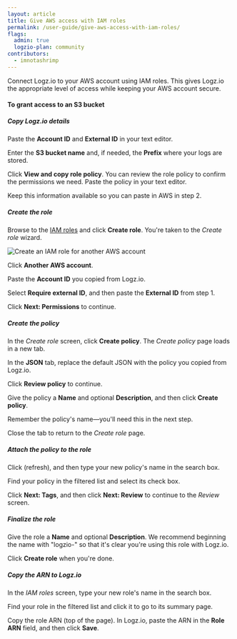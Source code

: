 ```yaml
---
layout: article
title: Give AWS access with IAM roles
permalink: /user-guide/give-aws-access-with-iam-roles/
flags:
  admin: true
  logzio-plan: community
contributors:
  - imnotashrimp
---
```


Connect Logz.io to your AWS account using IAM roles.
This gives Logz.io the appropriate level of access
while keeping your AWS account secure.

#### To grant access to an S3 bucket

<div class="tasklist">

##### Copy Logz.io details

Paste the **Account ID** and **External ID** in your text editor.

Enter the **S3 bucket name** and, if needed,
the **Prefix** where your logs are stored.

Click **View and copy role policy**.
You can review the role policy to confirm the permissions we need.
Paste the policy in your text editor.

Keep this information available so you can paste in AWS in step 2.

##### Create the role

Browse to the [IAM roles](https://console.aws.amazon.com/iam/home#/roles)
and click **Create role**.
You're taken to the _Create role_ wizard.

![Create an IAM role for another AWS account](https://dytvr9ot2sszz.cloudfront.net/logz-docs/aws/iam--create-role.png)

Click **Another AWS account**.

Paste the **Account ID** you copied from Logz.io.

Select **Require external ID**,
and then paste the **External ID** from step 1.

Click **Next: Permissions** to continue.

##### Create the policy

In the  _Create role_ screen, click **Create policy**.
The _Create policy_ page loads in a new tab.

In the **JSON** tab,
replace the default JSON with the policy you copied from Logz.io.

Click **Review policy** to continue.

Give the policy a **Name** and optional **Description**,
and then click **Create policy**.

Remember the policy's name—you'll need this in the next step.

Close the tab to return to the _Create role_ page.

##### Attach the policy to the role

Click <i class="fas fa-sync-alt"></i> (refresh),
and then type your new policy's name in the search box.

Find your policy in the filtered list and select its check box.

Click **Next: Tags**,
and then click **Next: Review** to continue to the _Review_ screen.

##### Finalize the role

Give the role a **Name** and optional **Description**.
We recommend beginning the name with "logzio-"
so that it's clear you're using this role with Logz.io.

Click **Create role** when you're done.

##### Copy the ARN to Logz.io

In the _IAM roles_ screen, type your new role's name in the search box.

Find your role in the filtered list and click it to go to its summary page.

Copy the role ARN (top of the page).
In Logz.io, paste the ARN in the **Role ARN** field, and then click **Save**.

</div>
